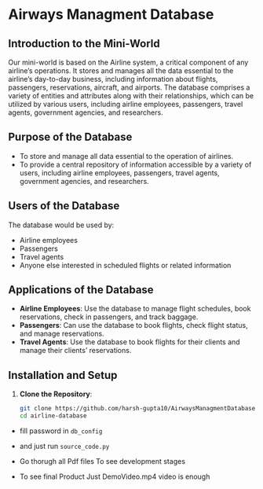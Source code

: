 # Airways Managment Database


## Introduction to the Mini-World

Our mini-world is based on the Airline system, a critical component of any airline’s operations. It stores and manages all the data essential to the airline’s day-to-day business, including information about flights, passengers, reservations, aircraft, and airports. The database comprises a variety of entities and attributes along with their relationships, which can be utilized by various users, including airline employees, passengers, travel agents, government agencies, and researchers.

## Purpose of the Database

- To store and manage all data essential to the operation of airlines.
- To provide a central repository of information accessible by a variety of users, including airline employees, passengers, travel agents, government agencies, and researchers.

## Users of the Database

The database would be used by:
- Airline employees
- Passengers
- Travel agents
- Anyone else interested in scheduled flights or related information

## Applications of the Database

- **Airline Employees**: Use the database to manage flight schedules, book reservations, check in passengers, and track baggage.
- **Passengers**: Can use the database to book flights, check flight status, and manage reservations.
- **Travel Agents**: Use the database to book flights for their clients and manage their clients’ reservations.



## Installation and Setup

1. **Clone the Repository**:
   ```bash
   git clone https://github.com/harsh-gupta10/AirwaysManagmentDatabase/
   cd airline-database
- fill password in `db_config`
- and just run `source_code.py`

- Go thorugh all Pdf files To see development stages 

- To see final Product Just DemoVideo.mp4 video is enough
